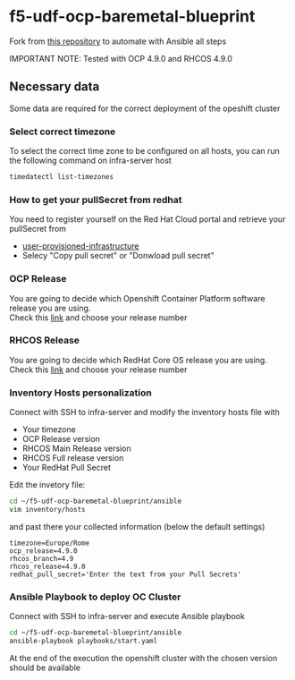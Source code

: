 # f5-udf-ocp-baremetal-blueprint

Fork from [this repository](https://github.com/tomminux/f5-udf-ocp-baremetal-blueprint) to automate with Ansible all steps

IMPORTANT NOTE: Tested with OCP 4.9.0 and RHCOS 4.9.0

## Necessary data

Some data are required for the correct deployment of the opeshift cluster

### Select correct timezone

To select the correct time zone to be configured on all hosts, you can run the following command on infra-server host

```bash
timedatectl list-timezones
```

### How to get your pullSecret from redhat

You need to register yourself on the Red Hat Cloud portal and retrieve your pullSecret from

- [user-provisioned-infrastructure](https://cloud.redhat.com/openshift/install/metal/user-provisioned)
- Selecy "Copy pull secret" or "Donwload pull secret"

### OCP Release

You are going to decide which Openshift Container Platform software release you are using.  
Check this [link](https://mirror.openshift.com/pub/openshift-v4/clients/ocp/) and choose your release number

### RHCOS Release

You are going to decide which RedHat Core OS release you are using.  
Check this [link](https://mirror.openshift.com/pub/openshift-v4/dependencies/rhcos/) and choose your release number

### Inventory Hosts personalization

Connect with SSH to infra-server and modify the inventory hosts file with

- Your timezone
- OCP Release version
- RHCOS Main Release version
- RHCOS Full release version
- Your RedHat Pull Secret

Edit the invetory file:

```bash
cd ~/f5-udf-ocp-baremetal-blueprint/ansible
vim inventory/hosts
```

and past there your collected information (below the default settings)

```text
timezone=Europe/Rome
ocp_release=4.9.0
rhcos_branch=4.9
rhcos_release=4.9.0
redhat_pull_secret='Enter the text from your Pull Secrets'
```

### Ansible Playbook to deploy OC Cluster

Connect with SSH to infra-server and execute Ansible playbook

```bash
cd ~/f5-udf-ocp-baremetal-blueprint/ansible
ansible-playbook playbooks/start.yaml
```

At the end of the execution the openshift cluster with the chosen version should be available
